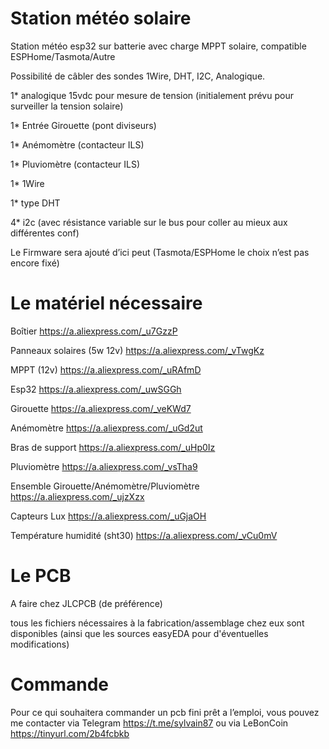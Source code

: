 # Station météo solaire
Station météo esp32 sur batterie avec charge MPPT solaire, compatible ESPHome/Tasmota/Autre 

Possibilité de câbler des sondes 1Wire, DHT, I2C, Analogique.

1* analogique 15vdc pour mesure de tension (initialement prévu pour surveiller la tension solaire)

1* Entrée Girouette (pont diviseurs)

1* Anémomètre (contacteur ILS)

1* Pluviomètre (contacteur ILS)

1* 1Wire

1* type DHT

4* i2c (avec résistance variable sur le bus pour coller au mieux aux différentes conf)

Le Firmware sera ajouté d’ici peut (Tasmota/ESPHome le choix n’est pas encore fixé)

# Le matériel nécessaire

Boîtier
https://a.aliexpress.com/_u7GzzP

Panneaux solaires (5w 12v)
https://a.aliexpress.com/_vTwgKz

MPPT (12v)
https://a.aliexpress.com/_uRAfmD

Esp32
https://a.aliexpress.com/_uwSGGh

Girouette 
https://a.aliexpress.com/_veKWd7

Anémomètre
https://a.aliexpress.com/_uGd2ut

Bras de support
https://a.aliexpress.com/_uHp0Iz

Pluviomètre
https://a.aliexpress.com/_vsTha9

Ensemble Girouette/Anémomètre/Pluviomètre
https://a.aliexpress.com/_ujzXzx

Capteurs Lux
https://a.aliexpress.com/_uGjaOH

Température humidité (sht30)
https://a.aliexpress.com/_vCu0mV

# Le PCB

A faire chez JLCPCB (de préférence) 

tous les fichiers nécessaires à la fabrication/assemblage chez eux sont disponibles (ainsi que les sources easyEDA pour d'éventuelles modifications)

# Commande
 
Pour ce qui souhaitera commander un pcb fini prêt a l’emploi, vous pouvez me contacter via Telegram https://t.me/sylvain87 ou via LeBonCoin https://tinyurl.com/2b4fcbkb
